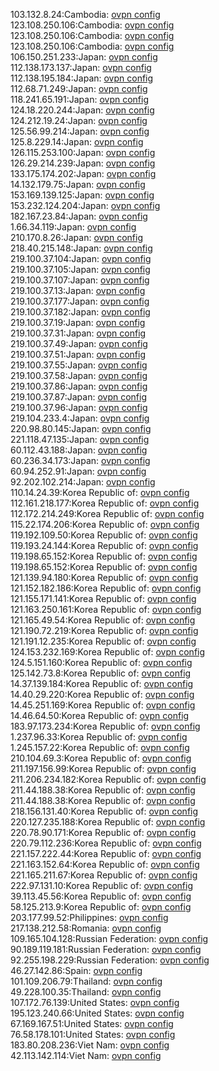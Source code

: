 103.132.8.24:Cambodia: [ovpn config](vpn/103_132_8_24.ovpn)  
123.108.250.106:Cambodia: [ovpn config](vpn/123_108_250_106.ovpn)  
123.108.250.106:Cambodia: [ovpn config](vpn/123_108_250_106.ovpn)  
123.108.250.106:Cambodia: [ovpn config](vpn/123_108_250_106.ovpn)  
106.150.251.233:Japan: [ovpn config](vpn/106_150_251_233.ovpn)  
112.138.173.137:Japan: [ovpn config](vpn/112_138_173_137.ovpn)  
112.138.195.184:Japan: [ovpn config](vpn/112_138_195_184.ovpn)  
112.68.71.249:Japan: [ovpn config](vpn/112_68_71_249.ovpn)  
118.241.65.191:Japan: [ovpn config](vpn/118_241_65_191.ovpn)  
124.18.220.244:Japan: [ovpn config](vpn/124_18_220_244.ovpn)  
124.212.19.24:Japan: [ovpn config](vpn/124_212_19_24.ovpn)  
125.56.99.214:Japan: [ovpn config](vpn/125_56_99_214.ovpn)  
125.8.229.14:Japan: [ovpn config](vpn/125_8_229_14.ovpn)  
126.115.253.100:Japan: [ovpn config](vpn/126_115_253_100.ovpn)  
126.29.214.239:Japan: [ovpn config](vpn/126_29_214_239.ovpn)  
133.175.174.202:Japan: [ovpn config](vpn/133_175_174_202.ovpn)  
14.132.179.75:Japan: [ovpn config](vpn/14_132_179_75.ovpn)  
153.169.139.125:Japan: [ovpn config](vpn/153_169_139_125.ovpn)  
153.232.124.204:Japan: [ovpn config](vpn/153_232_124_204.ovpn)  
182.167.23.84:Japan: [ovpn config](vpn/182_167_23_84.ovpn)  
1.66.34.119:Japan: [ovpn config](vpn/1_66_34_119.ovpn)  
210.170.8.26:Japan: [ovpn config](vpn/210_170_8_26.ovpn)  
218.40.215.148:Japan: [ovpn config](vpn/218_40_215_148.ovpn)  
219.100.37.104:Japan: [ovpn config](vpn/219_100_37_104.ovpn)  
219.100.37.105:Japan: [ovpn config](vpn/219_100_37_105.ovpn)  
219.100.37.107:Japan: [ovpn config](vpn/219_100_37_107.ovpn)  
219.100.37.13:Japan: [ovpn config](vpn/219_100_37_13.ovpn)  
219.100.37.177:Japan: [ovpn config](vpn/219_100_37_177.ovpn)  
219.100.37.182:Japan: [ovpn config](vpn/219_100_37_182.ovpn)  
219.100.37.19:Japan: [ovpn config](vpn/219_100_37_19.ovpn)  
219.100.37.31:Japan: [ovpn config](vpn/219_100_37_31.ovpn)  
219.100.37.49:Japan: [ovpn config](vpn/219_100_37_49.ovpn)  
219.100.37.51:Japan: [ovpn config](vpn/219_100_37_51.ovpn)  
219.100.37.55:Japan: [ovpn config](vpn/219_100_37_55.ovpn)  
219.100.37.58:Japan: [ovpn config](vpn/219_100_37_58.ovpn)  
219.100.37.86:Japan: [ovpn config](vpn/219_100_37_86.ovpn)  
219.100.37.87:Japan: [ovpn config](vpn/219_100_37_87.ovpn)  
219.100.37.96:Japan: [ovpn config](vpn/219_100_37_96.ovpn)  
219.104.233.4:Japan: [ovpn config](vpn/219_104_233_4.ovpn)  
220.98.80.145:Japan: [ovpn config](vpn/220_98_80_145.ovpn)  
221.118.47.135:Japan: [ovpn config](vpn/221_118_47_135.ovpn)  
60.112.43.188:Japan: [ovpn config](vpn/60_112_43_188.ovpn)  
60.236.34.173:Japan: [ovpn config](vpn/60_236_34_173.ovpn)  
60.94.252.91:Japan: [ovpn config](vpn/60_94_252_91.ovpn)  
92.202.102.214:Japan: [ovpn config](vpn/92_202_102_214.ovpn)  
110.14.24.39:Korea Republic of: [ovpn config](vpn/110_14_24_39.ovpn)  
112.161.218.177:Korea Republic of: [ovpn config](vpn/112_161_218_177.ovpn)  
112.172.214.249:Korea Republic of: [ovpn config](vpn/112_172_214_249.ovpn)  
115.22.174.206:Korea Republic of: [ovpn config](vpn/115_22_174_206.ovpn)  
119.192.109.50:Korea Republic of: [ovpn config](vpn/119_192_109_50.ovpn)  
119.193.24.144:Korea Republic of: [ovpn config](vpn/119_193_24_144.ovpn)  
119.198.65.152:Korea Republic of: [ovpn config](vpn/119_198_65_152.ovpn)  
119.198.65.152:Korea Republic of: [ovpn config](vpn/119_198_65_152.ovpn)  
121.139.94.180:Korea Republic of: [ovpn config](vpn/121_139_94_180.ovpn)  
121.152.182.186:Korea Republic of: [ovpn config](vpn/121_152_182_186.ovpn)  
121.155.171.141:Korea Republic of: [ovpn config](vpn/121_155_171_141.ovpn)  
121.163.250.161:Korea Republic of: [ovpn config](vpn/121_163_250_161.ovpn)  
121.165.49.54:Korea Republic of: [ovpn config](vpn/121_165_49_54.ovpn)  
121.190.72.219:Korea Republic of: [ovpn config](vpn/121_190_72_219.ovpn)  
121.191.12.235:Korea Republic of: [ovpn config](vpn/121_191_12_235.ovpn)  
124.153.232.169:Korea Republic of: [ovpn config](vpn/124_153_232_169.ovpn)  
124.5.151.160:Korea Republic of: [ovpn config](vpn/124_5_151_160.ovpn)  
125.142.73.8:Korea Republic of: [ovpn config](vpn/125_142_73_8.ovpn)  
14.37.139.184:Korea Republic of: [ovpn config](vpn/14_37_139_184.ovpn)  
14.40.29.220:Korea Republic of: [ovpn config](vpn/14_40_29_220.ovpn)  
14.45.251.169:Korea Republic of: [ovpn config](vpn/14_45_251_169.ovpn)  
14.46.64.50:Korea Republic of: [ovpn config](vpn/14_46_64_50.ovpn)  
183.97.173.234:Korea Republic of: [ovpn config](vpn/183_97_173_234.ovpn)  
1.237.96.33:Korea Republic of: [ovpn config](vpn/1_237_96_33.ovpn)  
1.245.157.22:Korea Republic of: [ovpn config](vpn/1_245_157_22.ovpn)  
210.104.69.3:Korea Republic of: [ovpn config](vpn/210_104_69_3.ovpn)  
211.197.156.99:Korea Republic of: [ovpn config](vpn/211_197_156_99.ovpn)  
211.206.234.182:Korea Republic of: [ovpn config](vpn/211_206_234_182.ovpn)  
211.44.188.38:Korea Republic of: [ovpn config](vpn/211_44_188_38.ovpn)  
211.44.188.38:Korea Republic of: [ovpn config](vpn/211_44_188_38.ovpn)  
218.156.131.40:Korea Republic of: [ovpn config](vpn/218_156_131_40.ovpn)  
220.127.235.188:Korea Republic of: [ovpn config](vpn/220_127_235_188.ovpn)  
220.78.90.171:Korea Republic of: [ovpn config](vpn/220_78_90_171.ovpn)  
220.79.112.236:Korea Republic of: [ovpn config](vpn/220_79_112_236.ovpn)  
221.157.222.44:Korea Republic of: [ovpn config](vpn/221_157_222_44.ovpn)  
221.163.152.64:Korea Republic of: [ovpn config](vpn/221_163_152_64.ovpn)  
221.165.211.67:Korea Republic of: [ovpn config](vpn/221_165_211_67.ovpn)  
222.97.131.10:Korea Republic of: [ovpn config](vpn/222_97_131_10.ovpn)  
39.113.45.56:Korea Republic of: [ovpn config](vpn/39_113_45_56.ovpn)  
58.125.213.9:Korea Republic of: [ovpn config](vpn/58_125_213_9.ovpn)  
203.177.99.52:Philippines: [ovpn config](vpn/203_177_99_52.ovpn)  
217.138.212.58:Romania: [ovpn config](vpn/217_138_212_58.ovpn)  
109.165.104.128:Russian Federation: [ovpn config](vpn/109_165_104_128.ovpn)  
90.189.119.181:Russian Federation: [ovpn config](vpn/90_189_119_181.ovpn)  
92.255.198.229:Russian Federation: [ovpn config](vpn/92_255_198_229.ovpn)  
46.27.142.86:Spain: [ovpn config](vpn/46_27_142_86.ovpn)  
101.109.206.79:Thailand: [ovpn config](vpn/101_109_206_79.ovpn)  
49.228.100.35:Thailand: [ovpn config](vpn/49_228_100_35.ovpn)  
107.172.76.139:United States: [ovpn config](vpn/107_172_76_139.ovpn)  
195.123.240.66:United States: [ovpn config](vpn/195_123_240_66.ovpn)  
67.169.167.51:United States: [ovpn config](vpn/67_169_167_51.ovpn)  
76.58.178.101:United States: [ovpn config](vpn/76_58_178_101.ovpn)  
183.80.208.236:Viet Nam: [ovpn config](vpn/183_80_208_236.ovpn)  
42.113.142.114:Viet Nam: [ovpn config](vpn/42_113_142_114.ovpn)  
